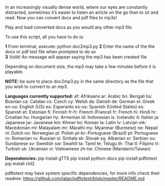 In an increasingly visually dense world, where our eyes are constantly distracted, sometimes it’s easier to listen an article on the go than to sit and read. Now you can convert docx and pdf files to mp3s!
 
Play and load converted docs as you would any other mp3 file. 

To use this script, all you have to do is:

<b>1</b> From terminal, execute: python doc2mp3.py 
<b>2</b> Enter the name of the the docx or pdf text file when prompted to do so </br>
<b>3</b> <i>Voilà!</i> An message will appear saying the mp3 has been created file

Depending on document size, the mp3 may take a few minutes before it is playable.

<b>NOTE:</b> be sure to place doc2mp3.py in the same directory as the file that you wish to convert to an mp3. 

<b>Languages currently supported:</b>
 af: Afrikaans
  ar: Arabic
  bn: Bengali
  bs: Bosnian
  ca: Catalan
  cs: Czech
  cy: Welsh
  da: Danish
  de: German
  el: Greek
  en-us: English (US)
  eo: Esperanto
  es-us: Spanish (United States)
  es: Spanish
  et: Estonian
  fi: Finnish
  fr-fr: French (France)
  fr: French
  hi: Hindi
  hr: Croatian
  hu: Hungarian
  hy: Armenian
  id: Indonesian
  is: Icelandic
  it: Italian
  ja: Japanese
  jw: Javanese
  km: Khmer
  ko: Korean
  la: Latin
  lv: Latvian
  mk: Macedonian
  ml: Malayalam
  mr: Marathi
  my: Myanmar (Burmese)
  ne: Nepali
  nl: Dutch
  no: Norwegian
  pl: Polish
  pt-br: Portuguese (Brazil)
  pt: Portuguese
  ro: Romanian
  ru: Russian
  si: Sinhala
  sk: Slovak
  sq: Albanian
  sr: Serbian
  su: Sundanese
  sv: Swedish
  sw: Swahili
  ta: Tamil
  te: Telugu
  th: Thai
  tl: Filipino
  tr: Turkish
  uk: Ukrainian
  vi: Vietnamese
  zh-tw: Chinese (Mandarin/Taiwan)
  
<b>Dependencies: </b>
pip install gTTS 
pip install python-docx
pip install pdftotext 
pip install cld2

pdftotext may have system specific dependencies, for more info check their readme: https://github.com/jalan/pdftotext/blob/master/README.md
